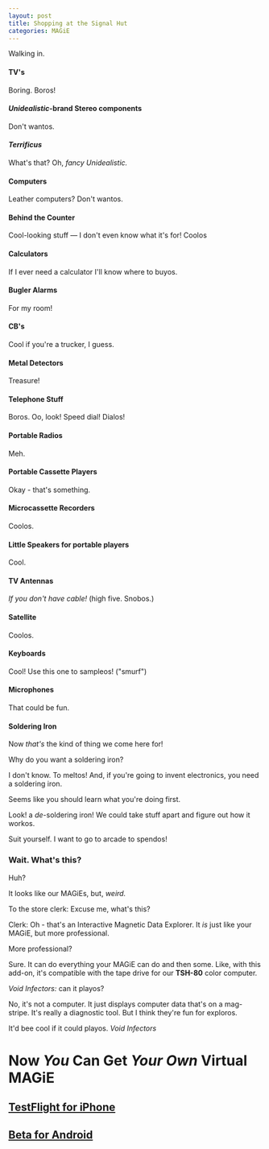 ```yaml
---
layout: post
title: Shopping at the Signal Hut
categories: MAGiE
---
```


Walking in.

#### TV's
Boring. Boros!

#### _Unidealistic_-brand Stereo components
Don't wantos.

#### _Terrificus_
What's that? Oh, _fancy Unidealistic._

#### Computers
Leather computers? Don't wantos.

#### Behind the Counter
Cool-looking stuff &mdash; I don't even know what it's for! Coolos

#### Calculators
If I ever need a calculator I'll know where to buyos.

#### Bugler Alarms
For my room!

#### CB's
Cool if you're a trucker, I guess.

#### Metal Detectors
Treasure!

#### Telephone Stuff
Boros. Oo, look! Speed dial! Dialos!

#### Portable Radios
Meh.

#### Portable Cassette Players
Okay - that's something.

#### Microcassette Recorders
Coolos.

#### Little Speakers for portable players
Cool.

#### TV Antennas
_If you don't have cable!_ (high five. Snobos.)

#### Satellite
Coolos.

#### Keyboards
Cool! Use this one to sampleos! ("smurf")

#### Microphones
That could be fun.

#### Soldering Iron
Now _that's_ the kind of thing we come here for!

Why do you want a soldering iron?

I don't know. To meltos! And, if you're going to invent electronics, you need a soldering iron.

Seems like you should learn what you're doing first.

Look! a _de_-soldering iron! We could take stuff apart and figure out how it workos.

Suit yourself. I want to go to arcade to spendos!

### Wait. What's this?

Huh?

It looks like our MAGiEs, but, _weird._

To the store clerk: Excuse me, what's this?

Clerk: Oh - that's an Interactive Magnetic Data Explorer. It _is_ just like your MAGiE, but more professional.

More professional?

Sure. It can do everything your MAGiE can do and then some. Like, with this add-on, it's compatible with the tape drive for our **TSH-80** color computer.

_Void Infectors:_ can it playos?

No, it's not a computer. It just displays computer data that's on a mag-stripe. It's really a diagnostic tool. But I think they're fun for exploros.

It'd bee cool if it could playos. _Void Infectors_

# Now _You_ Can Get _Your Own_ Virtual **MAGiE**

## [TestFlight for iPhone](https://testflight.apple.com/join/obsIYcRN)

## [Beta for Android](https://play.google.com/apps/testing/com.corporealabstract.magie)
